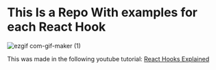 # This Is a Repo With examples for each React Hook

![ezgif com-gif-maker (1)](https://user-images.githubusercontent.com/43396518/178907890-905e076e-5199-45ce-896e-8c30b6be1ca3.gif)

This was made in the following youtube tutorial: [React Hooks Explained](https://youtu.be/LlvBzyy-558)

